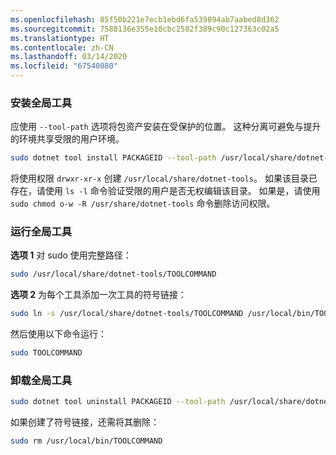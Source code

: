 ```yaml
---
ms.openlocfilehash: 85f50b221e7ecb1ebd6fa539894ab7aabed8d362
ms.sourcegitcommit: 7588136e355e10cbc2582f389c90c127363c02a5
ms.translationtype: HT
ms.contentlocale: zh-CN
ms.lasthandoff: 03/14/2020
ms.locfileid: "67540080"
---
```

### <a name="install-the-global-tool"></a>安装全局工具

应使用 `--tool-path` 选项将包资产安装在受保护的位置。 这种分离可避免与提升的环境共享受限的用户环境。

```bash
sudo dotnet tool install PACKAGEID --tool-path /usr/local/share/dotnet-tools
```

将使用权限 `drwxr-xr-x` 创建 `/usr/local/share/dotnet-tools`。 如果该目录已存在，请使用 `ls -l` 命令验证受限的用户是否无权编辑该目录。 如果是，请使用 `sudo chmod o-w -R /usr/share/dotnet-tools` 命令删除访问权限。

### <a name="run-the-global-tool"></a>运行全局工具

**选项 1** 对 sudo 使用完整路径：

```bash
sudo /usr/local/share/dotnet-tools/TOOLCOMMAND
```

**选项 2** 为每个工具添加一次工具的符号链接：

```bash
sudo ln -s /usr/local/share/dotnet-tools/TOOLCOMMAND /usr/local/bin/TOOLCOMMAND
```

然后使用以下命令运行：

```bash
sudo TOOLCOMMAND
```

### <a name="uninstall-the-global-tool"></a>卸载全局工具

```bash
sudo dotnet tool uninstall PACKAGEID --tool-path /usr/local/share/dotnet-tools
```

如果创建了符号链接，还需将其删除：

```bash
sudo rm /usr/local/bin/TOOLCOMMAND
```
